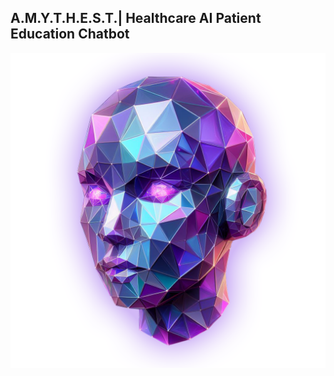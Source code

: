 A.M.Y.T.H.E.S.T.| Healthcare AI Patient Education Chatbot
---------------------------------------------------------

![](docs/img/amythest.png)
